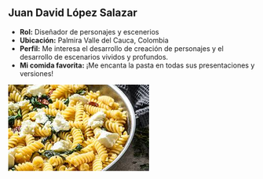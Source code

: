 ## Juan David López Salazar
- **Rol:** Diseñador de personajes y escenerios  
- **Ubicación:** Palmira Valle del Cauca, Colombia  
- **Perfil:** Me interesa el desarrollo de creación de personajes y el desarrollo de escenarios vividos y profundos.  
- **Mi comida favorita:** ¡Me encanta la pasta en todas sus presentaciones y versiones!

![Comida favorita](https://github.com/JuanDavidLopez098/-PV-Gatos-Negros/blob/main/Juan/PASTA.jpg?raw=true)

